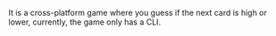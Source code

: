 It is a cross-platform game where you guess if the next card is high or lower, currently, the game only has a CLI.
